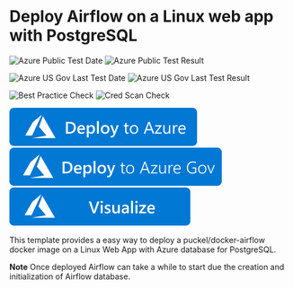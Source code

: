 # Deploy Airflow on a Linux web app with PostgreSQL

![Azure Public Test Date](https://azurequickstartsservice.blob.core.windows.net/badges/101-webapp-linux-airflow-postgresql/PublicLastTestDate.svg)
![Azure Public Test Result](https://azurequickstartsservice.blob.core.windows.net/badges/101-webapp-linux-airflow-postgresql/PublicDeployment.svg)

![Azure US Gov Last Test Date](https://azurequickstartsservice.blob.core.windows.net/badges/101-webapp-linux-airflow-postgresql/FairfaxLastTestDate.svg)
![Azure US Gov Last Test Result](https://azurequickstartsservice.blob.core.windows.net/badges/101-webapp-linux-airflow-postgresql/FairfaxDeployment.svg)

![Best Practice Check](https://azurequickstartsservice.blob.core.windows.net/badges/101-webapp-linux-airflow-postgresql/BestPracticeResult.svg)
![Cred Scan Check](https://azurequickstartsservice.blob.core.windows.net/badges/101-webapp-linux-airflow-postgresql/CredScanResult.svg)

[![Deploy To Azure](https://raw.githubusercontent.com/Azure/azure-quickstart-templates/master/1-CONTRIBUTION-GUIDE/images/deploytoazure.svg?sanitize=true)](https://portal.azure.com/#create/Microsoft.Template/uri/https%3A%2F%2Fraw.githubusercontent.com%2Fsavjani%2Fazure-quickstart-templates%2Fmaster%2F101-webapp-linux-airflow-postgresql%2Fazuredeploy.json)
[![Deploy To Azure US Gov](https://raw.githubusercontent.com/Azure/azure-quickstart-templates/master/1-CONTRIBUTION-GUIDE/images/deploytoazuregov.svg?sanitize=true)](https://portal.azure.us/#create/Microsoft.Template/uri/https%3A%2F%2Fraw.githubusercontent.com%2Fsavjani%2Fazure-quickstart-templates%2Fmaster%2F101-webapp-linux-airflow-postgresql%2Fazuredeploy.json)
[![Visualize](https://raw.githubusercontent.com/Azure/azure-quickstart-templates/master/1-CONTRIBUTION-GUIDE/images/visualizebutton.svg?sanitize=true)](http://armviz.io/#/?load=https%3A%2F%2Fraw.githubusercontent.com%2Fsavjani%2Fazure-quickstart-templates%2Fmaster%2F101-webapp-linux-airflow-postgresql%2Fazuredeploy.json)

This template provides a easy way to deploy a puckel/docker-airflow docker image on a Linux Web App with Azure database for PostgreSQL.

**Note** Once deployed Airflow can take a while to start due the creation and initialization of Airflow database.